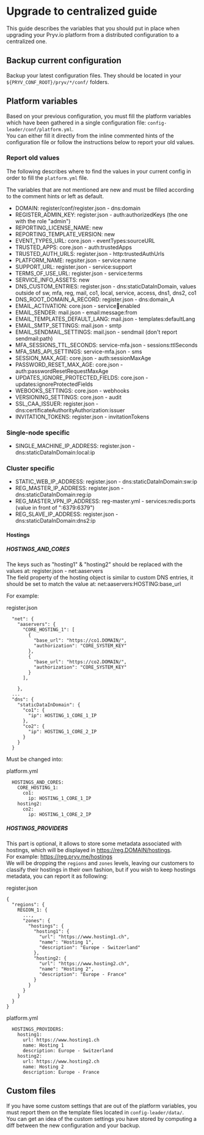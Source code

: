 
# Upgrade to centralized guide

This guide describes the variables that you should put in place when upgrading your Pryv.io platform from a distributed configuration to a centralized one.

## Backup current configuration

Backup your latest configuration files. They should be located in your `${PRYV_CONF_ROOT}/pryv/*/conf/` folders.

## Platform variables

Based on your previous configuration, you must fill the platform variables which have been gathered in a single configuration file: `config-leader/conf/platform.yml`.  
You can either fill it directly from the inline commented hints of the configuration file or follow the instructions below to report your old values.

### Report old values

The following describes where to find the values in your current config in order to fill the `platform.yml` file.

The variables that are not mentioned are new and must be filled according to the comment hints or left as default.

- DOMAIN: register/conf/register.json - dns:domain
- REGISTER_ADMIN_KEY: register.json - auth:authorizedKeys (the one with the role "admin")
- REPORTING_LICENSE_NAME: new
- REPORTING_TEMPLATE_VERSION: new
- EVENT_TYPES_URL: core.json - eventTypes:sourceURL
- TRUSTED_APPS: core.json - auth:trustedApps
- TRUSTED_AUTH_URLS: register.json - http:trustedAuthUrls
- PLATFORM_NAME: regsiter.json - service:name
- SUPPORT_URL: register.json - service:support
- TERMS_OF_USE_URL: register.json - service:terms
- SERVICE_INFO_ASSETS: new
- DNS_CUSTOM_ENTRIES: register.json - dns:staticDataInDomain, values outside of sw, mfa, reg, mail, co1, local, service, access, dns1, dns2, co1
- DNS_ROOT_DOMAIN_A_RECORD: register.json - dns:domain_A
- EMAIL_ACTIVATION: core.json - service:email:enabled
- EMAIL_SENDER: mail.json - email:message:from
- EMAIL_TEMPLATES_DEFAULT_LANG: mail.json - templates:defaultLang
- EMAIL_SMTP_SETTINGS: mail.json - smtp
- EMAIL_SENDMAIL_SETTINGS: mail.json - sendmail (don't report sendmail:path)
- MFA_SESSIONS_TTL_SECONDS: service-mfa.json - sessions:ttlSeconds
- MFA_SMS_API_SETTINGS: service-mfa.json - sms
- SESSION_MAX_AGE: core.json - auth:sessionMaxAge
- PASSWORD_RESET_MAX_AGE: core.json - auth:passwordResetRequestMaxAge
- UPDATES_IGNORE_PROTECTED_FIELDS: core.json - updates:ignoreProtectedFields
- WEBOOKS_SETTINGS: core.json - webhooks
- VERSIONING_SETTINGS: core.json - audit
- SSL_CAA_ISSUER: register.json - dns:certificateAuthorityAuthorization:issuer
- INVITATION_TOKENS: register.json - invitationTokens

### Single-node specific

- SINGLE_MACHINE_IP_ADDRESS: register.json - dns:staticDataInDomain:local:ip

### Cluster specific

- STATIC_WEB_IP_ADDRESS: register.json - dns:staticDataInDomain:sw:ip
- REG_MASTER_IP_ADDRESS: register.json - dns:staticDataInDomain:reg:ip
- REG_MASTER_VPN_IP_ADDRESS: reg-master.yml - services:redis:ports (value in front of ":6379:6379")
- REG_SLAVE_IP_ADDRESS: register.json - dns:staticDataInDomain:dns2:ip

#### Hostings

##### HOSTINGS_AND_CORES

The keys such as "hosting1" & "hosting2" should be replaced with the values at: register.json - net:aaservers  
The field property of the hosting object is similar to custom DNS entries, it should be set to match the value at: net:aaservers:HOSTING:base_url

For example:

register.json

```
  "net": {
    "aaservers": {
      "CORE_HOSTING_1": [
        {
          "base_url": "https://co1.DOMAIN/",
          "authorization": "CORE_SYSTEM_KEY"
        },
        {
          "base_url": "https://co2.DOMAIN/",
          "authorization": "CORE_SYSTEM_KEY"
        }
      ],
      
    },
  ...
  "dns": {
    "staticDataInDomain": {
      "co1": {
        "ip": HOSTING_1_CORE_1_IP
      },
      "co2": {
        "ip": HOSTING_1_CORE_2_IP
      }
    }
  }
```

Must be changed into:

platform.yml

```
  HOSTINGS_AND_CORES:
    CORE_HOSTING_1:
      co1: 
        ip: HOSTING_1_CORE_1_IP
    hosting2:
      co2:
        ip: HOSTING_1_CORE_2_IP
```

##### HOSTINGS_PROVIDERS

This part is optional, it allows to store some metadata associated with hostings, which will be displayed in https://reg.DOMAIN/hostings.  
For example: https://reg.pryv.me/hostings  
We will be dropping the `regions` and `zones` levels, leaving our customers to classify their hostings in their own fashion, but if you wish
to keep hostings metadata, you can report it as following:

register.json

```
{
  "regions": {
    REGION_1: {
      ...,
      "zones": {
        "hostings": {
          "hosting1": {
            "url": "https://www.hosting1.ch",
            "name": "Hosting 1",
            "description": "Europe - Switzerland"
          },
          "hosting2: {
            "url": "https://www.hosting2.ch",
            "name": "Hosting 2",
            "description": "Europe - France"
          }
        }
      }
    }
  }
}
```

platform.yml

```
  HOSTINGS_PROVIDERS:
    hosting1:
      url: https://www.hosting1.ch
      name: Hosting 1
      description: Europe - Switzerland
    hosting2:
      url: https://www.hosting2.ch
      name: Hosting 2
      description: Europe - France
```

## Custom files

If you have some custom settings that are out of the platform variables, you must report them on the template files located in `config-leader/data/`.  
You can get an idea of the custom settings you have stored by computing a diff between the new configuration and your backup.
